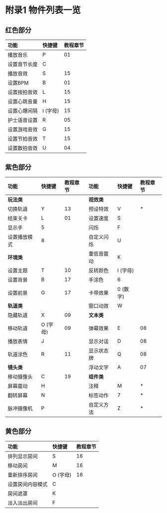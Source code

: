 # 附录1 物件列表一览

## 红色部分

| 功能 | 快捷键 | 教程章节 |
| :--- | :--- | :--- |
| 播放音乐 | P | 01 |
| 设置音节长度 | C |   |
| 播放音效 | S | 15 |
| 设置BPM | B | 01 |
| 设置按拍音效 | L | 15 |
| 设置心跳音量 | H | 15 |
| 设置心爆间隔 | I \(字母\) | 15 |
| 护士语音设置 | R | 05 |
| 设置游戏音效 | G | 15 |
| 设置节拍音效 | T | 15 |
| 设置数拍音效 | U | 04 |

## 紫色部分

| 功能 | 快捷键 | 教程章节 | 功能 | 快捷键 | 教程章节 |
| :--- | :--- | :--- | :--- | :--- | :--- |
| **玩法类** |   |   | **视效类** |   |   |
| 切换轨道 | Y | 13 | 预设特效 | V | \* |
| 结束关卡 | L | 01 | 设置速度 | S |   |
| 显示手 | 5 |   | 闪烁 | F |   |
| 设置播放模式 | 8 |   | 自定义闪烁 | U |   |
| **环境类** |   |   | 重低音震动 | K |   |
| 设置主题 | T | 10 | 反转颜色 | I \(字母\) |   |
| 设置背景 | B | 17 | 手涂色 | 6 |   |
| 设置前景 | G | 17 | 卡带效果 | 0 \(数字\) |   |
| **轨道类** |   |   | 窗口动效 | W |   |
| 隐藏轨道 | X | 09 | **文本类** |   |   |
| 移动轨道 | O \(字母\) | 09 | 弹幕效果 | E | 08 |
| 播放表情 | J |   | 显示对话 | D | 08 |
| 轨道涂色 | R | 11 | 显示状态牌 | Q | 08 |
| **镜头类** |   |   | 浮动文字 | A | 07 |
| 移动摄像头 | C | 19 | **组件类** |   |   |
| 屏幕震动 | H |   | 注释 | M | \* |
| 翻转屏幕 | N |   | 标签动作 | 7 | \* |
| 脉冲摄像机 | P |   | 自定义方法 | Z | \* |

## 黄色部分

| 功能 | 快捷键 | 教程章节 |
| :--- | :--- | :--- |
| 排列显示房间 | S | 16 |
| 移动房间 | M | 16 |
| 重新排序房间 | O \(字母\) | 16 |
| 设置房间内容模式 | C |  |
| 房间遮罩 | K |  |
| 淡入淡出房间 | F |  |

